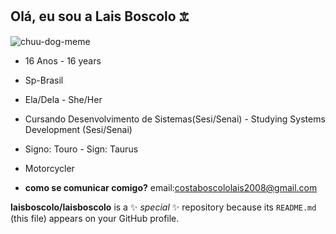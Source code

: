 ## Olá, eu sou a Lais Boscolo 𖠊
![chuu-dog-meme](https://github.com/user-attachments/assets/a707469e-9b45-41d2-8e52-6b4aaaacbf77)

* 16 Anos - 16 years

* Sp-Brasil

* Ela/Dela - She/Her

* Cursando Desenvolvimento de Sistemas(Sesi/Senai) - Studying Systems Development (Sesi/Senai)

* Signo: Touro - Sign: Taurus

* Motorcycler

* __como se comunicar comigo?__
email:costaboscololais2008@gmail.com





**laisboscolo/laisboscolo** is a ✨ _special_ ✨ repository because its `README.md` (this file) appears on your GitHub profile.






